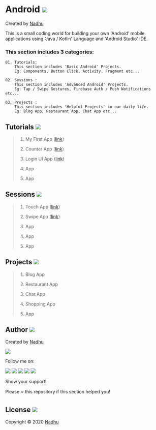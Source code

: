 # Android [<img src="https://github.com/iamnadhu/n14-icons/blob/master/android-icon.png">](https://github.com/iamnadhu/n14-android)
Created by [Nadhu](https://github.com/iamnadhu)

This is a small coding world for building your own 'Android' mobile applications using 'Java / Kotlin' Language and 'Android Studio' IDE.


### This section includes 3 categories:
```
01. Tutorials: 
    This section includes 'Basic Android' Projects. 
    Eg: Components, Button Click, Activity, Fragment etc...
    
02. Sessions : 
    This section includes 'Advanced Android' Projects. 
    Eg: Tap / Swipe Gestures, Firebase Auth / Push Notifications etc...

03. Projects : 
    This section includes 'Helpful Projects' in our daily life. 
    Eg: Blog App, Restaurant App, Chat App etc...
```


## Tutorials [<img src="https://github.com/iamnadhu/n14-icons/blob/master/tutorials-icon.png">](https://github.com/iamnadhu/n14-android)

> 01. My First App ([link](https://github.com/iamnadhu/n14-android/tree/master/tutorials/My%20First%20App))
>
> 02. Counter App ([link](https://github.com/iamnadhu/n14-android/tree/master/tutorials/Counter%20App))
>
> 03. Login UI App ([link](https://github.com/iamnadhu/n14-android/tree/master/tutorials/Login%20UI%20App))
>
> 04. App
>
> 05. App


## Sessions [<img src="https://github.com/iamnadhu/n14-icons/blob/master/sessions-icon.png">](https://github.com/iamnadhu/n14-android)

> 01. Touch App ([link](https://github.com/iamnadhu/n14-android/tree/master/sessions/Touch%20App))
>
> 02. Swipe App ([link](https://github.com/iamnadhu/n14-android/tree/master/sessions/Swipe%20App))
>
> 03. App
>
> 04. App
>
> 05. App


## Projects [<img src="https://github.com/iamnadhu/n14-icons/blob/master/projects-icon.png">](https://github.com/iamnadhu/n14-android)

> 01. Blog App
>
> 02. Restaurant App
>
> 03. Chat App
>
> 04. Shopping App
>
> 05. App


## Author [<img src="https://github.com/iamnadhu/n14-icons/blob/master/auther-icon.png">](https://github.com/iamnadhu)
Created by [Nadhu](https://github.com/iamnadhu)

[<img src="https://github.com/iamnadhu/n14-icons/blob/master/nadhu-pic.jpg">](https://github.com/iamnadhu)

Follow me on: 

[<img src="https://github.com/iamnadhu/n14-icons/blob/master/instagram-icon.png">](https://www.instagram.com/iamnadhu/)
[<img src="https://github.com/iamnadhu/n14-icons/blob/master/whatsapp-icon.png">](https://api.whatsapp.com/send?phone=917293451396&lang=en)
[<img src="https://github.com/iamnadhu/n14-icons/blob/master/facebook-icon.png">](https://www.facebook.com/iamnadhu/)
[<img src="https://github.com/iamnadhu/n14-icons/blob/master/linkedin-icon.png">](https://www.linkedin.com/in/iamnadhu/)
[<img src="https://github.com/iamnadhu/n14-icons/blob/master/telegram-icon.png">](https://t.me/iamnadhu)

Show your support!

Please ⭐️   this repository if this section helped you!


## License [<img src="https://github.com/iamnadhu/n14-icons/blob/master/license-icon.png">](https://github.com/iamnadhu/n14-android)
Copyright © 2020 [Nadhu](https://github.com/iamnadhu)
